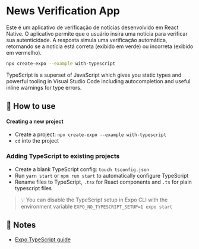 # News Verification App

<p>
  Este é um aplicativo de verificação de notícias desenvolvido em React Native. O aplicativo permite que o usuário insira uma notícia para verificar sua autenticidade. A resposta simula uma verificação automática, retornando se a notícia está correta (exibido em verde) ou incorreta (exibido em vermelho).

</p>

```sh
npx create-expo --example with-typescript
```

TypeScript is a superset of JavaScript which gives you static types and powerful tooling in Visual Studio Code including autocompletion and useful inline warnings for type errors.

## 🚀 How to use

#### Creating a new project

- Create a project: `npx create-expo --example with-typescript`
- `cd` into the project

### Adding TypeScript to existing projects

- Create a blank TypeScript config: `touch tsconfig.json`
- Run `yarn start` or `npm run start` to automatically configure TypeScript
- Rename files to TypeScript, `.tsx` for React components and `.ts` for plain typescript files

> 💡 You can disable the TypeScript setup in Expo CLI with the environment variable `EXPO_NO_TYPESCRIPT_SETUP=1 expo start`

## 📝 Notes

- [Expo TypeScript guide](https://docs.expo.dev/versions/latest/guides/typescript/)
